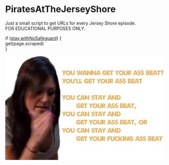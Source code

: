 # PiratesAtTheJerseyShore  

Just a small script to get URLs for every Jersey Shore episode.  
FOR EDUCATIONAL PURPOSES ONLY.  

if ([stay.withNoSafeguard](https://github.com/JonasCz/How-To-Prevent-Scraping/blob/master/README.md)) {  
  get(page.scraped)  
}  

![you can stay and get your data scraped](/assets/J-GOAT.png "you can stay and get your data scraped")
